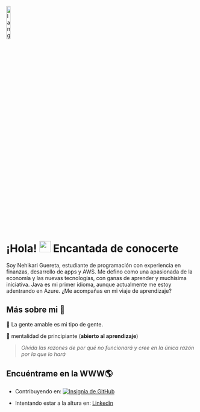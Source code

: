 <p align="left"><img width=15%" src="https://github.com/alansmathew/alansmathew/raw/master/lang.gif" alt="lang imagen aquí" /></p >

# ¡Hola! <img src="https://media.giphy.com/media/hvRJCLFzcasrR4ia7z/giphy.gif" width="30px"> Encantada de conocerte


Soy Nehikari Guereta, estudiante de programación con experiencia en finanzas, desarrollo de apps y AWS.
Me defino como una apasionada de la economía y las nuevas tecnologías, con ganas de aprender y muchisima iniciativa. 
Java es mi primer idioma, aunque actualmente me estoy adentrando en Azure. 
¿Me acompañas en mi viaje de aprendizaje? 

## Más sobre mi 👩

:purple_heart: La gente amable es mi tipo de gente.

:apple: mentalidad de principiante (**abierto al aprendizaje**)



>*Olvida las razones de por qué no funcionará y cree en la única razón por la que lo hará*


## Encuéntrame en la WWW🌎

<p align="centro">
  
  
- Contribuyendo en: <a href="https://github.com/sqrl13">
    <img src="https://img.shields.io/github/followers/PluckyPrecious?tab=followers?label=blue&logo=github&style=for-the-badge" alt="Insignia de GitHub" />
  </a>


- Intentando estar a la altura en: <a href="https://www.linkedin.com/in/nehikari-guereta-48554b18b/"> Linkedin </a>
    
